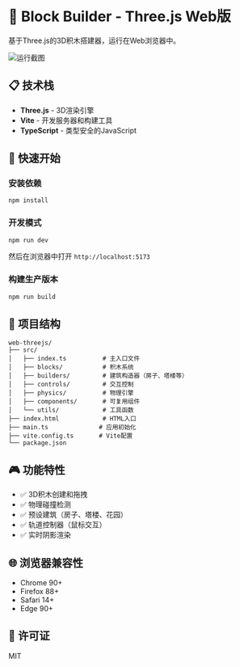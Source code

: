# 🧱 Block Builder - Three.js Web版

基于Three.js的3D积木搭建器，运行在Web浏览器中。

![运行截图](/screenshots/image.jpg)

## 📋 技术栈

- **Three.js** - 3D渲染引擎
- **Vite** - 开发服务器和构建工具
- **TypeScript** - 类型安全的JavaScript

## 🚀 快速开始

### 安装依赖

```bash
npm install
```

### 开发模式

```bash
npm run dev
```

然后在浏览器中打开 `http://localhost:5173`

### 构建生产版本

```bash
npm run build
```

## 📁 项目结构

```
web-threejs/
├── src/
│   ├── index.ts          # 主入口文件
│   ├── blocks/           # 积木系统
│   ├── builders/         # 建筑构造器（房子、塔楼等）
│   ├── controls/         # 交互控制
│   ├── physics/          # 物理引擎
│   ├── components/       # 可复用组件
│   └── utils/            # 工具函数
├── index.html            # HTML入口
├── main.ts              # 应用初始化
├── vite.config.ts       # Vite配置
└── package.json
```

## 🎮 功能特性

- ✅ 3D积木创建和拖拽
- ✅ 物理碰撞检测
- ✅ 预设建筑（房子、塔楼、花园）
- ✅ 轨道控制器（鼠标交互）
- ✅ 实时阴影渲染

## 🌐 浏览器兼容性

- Chrome 90+
- Firefox 88+
- Safari 14+
- Edge 90+

## 📝 许可证

MIT
